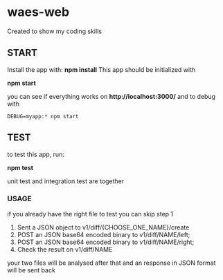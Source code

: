 # waes-web
Created to show my coding skills


## START
Install the app with:
**npm install**
This app should be initialized with

**npm start**

you can see if everything works on **http://localhost:3000/**
and to debug with

``DEBUG=myapp:* npm start``

## TEST
to test this app, run:

**npm test**  

unit test and integration test are together

### USAGE

if you already have the right file to test you can skip step 1
1. Sent a JSON object to v1/diff/{CHOOSE_ONE_NAME}/create
2. POST an JSON base64 encoded binary to v1/diff/NAME/left;
3. POST an JSON base64 encoded binary to v1/diff/NAME/right;
4. Check the result on v1/diff/NAME

your two files will be analysed after that and an response in JSON format will be sent back
